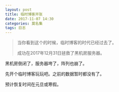 ```yaml
---
layout: post
title: 临时博客开张
date: 2017-11-07 14:30
categories: 莫名集
tags: 日志
---
```

 > 当你看到这个的时候，临时博客的时代已经过去了。
 >
 > 成功在2017年12月31日拯救了黑机房服务器。

黑机房倒闭了，服务器垮了，阵列也崩了。

先开个临时博客玩玩吧。之前的数据暂时都没有了。

预计恢复时间在元旦或寒假。
